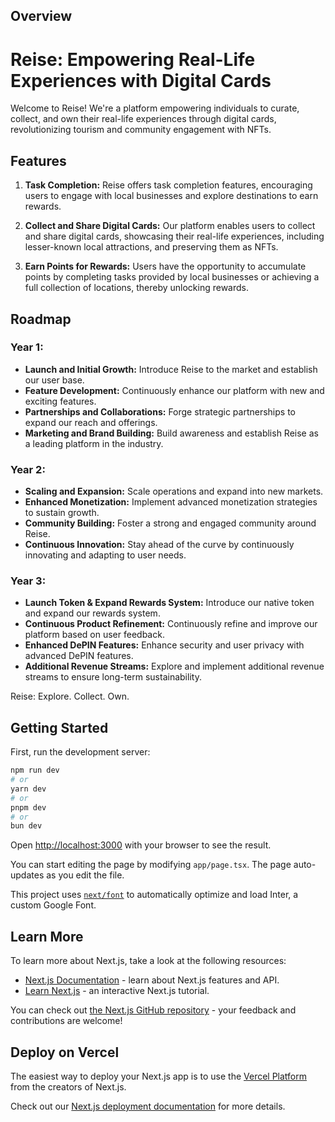 
## Overview
# Reise: Empowering Real-Life Experiences with Digital Cards

Welcome to Reise! We're a platform empowering individuals to curate, collect, and own their real-life experiences through digital cards, revolutionizing tourism and community engagement with NFTs.

## Features

1. **Task Completion:** Reise offers task completion features, encouraging users to engage with local businesses and explore destinations to earn rewards.

2. **Collect and Share Digital Cards:** Our platform enables users to collect and share digital cards, showcasing their real-life experiences, including lesser-known local attractions, and preserving them as NFTs.

3. **Earn Points for Rewards:** Users have the opportunity to accumulate points by completing tasks provided by local businesses or achieving a full collection of locations, thereby unlocking rewards.

## Roadmap

### Year 1:
- **Launch and Initial Growth:** Introduce Reise to the market and establish our user base.
- **Feature Development:** Continuously enhance our platform with new and exciting features.
- **Partnerships and Collaborations:** Forge strategic partnerships to expand our reach and offerings.
- **Marketing and Brand Building:** Build awareness and establish Reise as a leading platform in the industry.

### Year 2:
- **Scaling and Expansion:** Scale operations and expand into new markets.
- **Enhanced Monetization:** Implement advanced monetization strategies to sustain growth.
- **Community Building:** Foster a strong and engaged community around Reise.
- **Continuous Innovation:** Stay ahead of the curve by continuously innovating and adapting to user needs.

### Year 3:
- **Launch Token & Expand Rewards System:** Introduce our native token and expand our rewards system.
- **Continuous Product Refinement:** Continuously refine and improve our platform based on user feedback.
- **Enhanced DePIN Features:** Enhance security and user privacy with advanced DePIN features.
- **Additional Revenue Streams:** Explore and implement additional revenue streams to ensure long-term sustainability.

Reise: Explore. Collect. Own.

## Getting Started

First, run the development server:

```bash
npm run dev
# or
yarn dev
# or
pnpm dev
# or
bun dev
```

Open [http://localhost:3000](http://localhost:3000) with your browser to see the result.

You can start editing the page by modifying `app/page.tsx`. The page auto-updates as you edit the file.

This project uses [`next/font`](https://nextjs.org/docs/basic-features/font-optimization) to automatically optimize and load Inter, a custom Google Font.

## Learn More

To learn more about Next.js, take a look at the following resources:

- [Next.js Documentation](https://nextjs.org/docs) - learn about Next.js features and API.
- [Learn Next.js](https://nextjs.org/learn) - an interactive Next.js tutorial.

You can check out [the Next.js GitHub repository](https://github.com/vercel/next.js/) - your feedback and contributions are welcome!

## Deploy on Vercel

The easiest way to deploy your Next.js app is to use the [Vercel Platform](https://vercel.com/new?utm_medium=default-template&filter=next.js&utm_source=create-next-app&utm_campaign=create-next-app-readme) from the creators of Next.js.

Check out our [Next.js deployment documentation](https://nextjs.org/docs/deployment) for more details.
